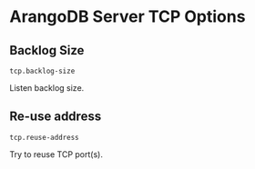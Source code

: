 # ArangoDB Server TCP Options

## Backlog Size

`tcp.backlog-size`

Listen backlog size.

## Re-use address

`tcp.reuse-address`

Try to reuse TCP port(s).

